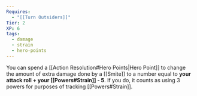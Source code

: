 ```yaml
---
Requires:
  - "[[Turn Outsiders]]"
Tier: 2
XP: 6
tags:
  - damage
  - strain
  - hero-points
---
```

You can spend a [[Action Resolution#Hero Points|Hero Point]] to change the amount of extra damage done by a [[Smite]] to a number equal to **your attack roll + your [[Powers#Strain]] - 5**. If you do, it counts as using 3 powers for purposes of tracking [[Powers#Strain]].